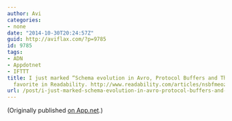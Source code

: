 ```yaml
---
author: Avi
categories:
- none
date: "2014-10-30T20:24:57Z"
guid: http://aviflax.com/?p=9785
id: 9785
tags:
- ADN
- Appdotnet
- IFTTT
title: I just marked “Schema evolution in Avro, Protocol Buffers and Thrift” as a
  favorite in Readability. http://www.readability.com/articles/nsbfmeoz
url: /post/i-just-marked-schema-evolution-in-avro-protocol-buffers-and-thrift-as-a-favorite-in-readability-httpwww-readability-comarticlesnsbfmeoz/
---
```

(Originally published [on App.net](http://alpha.app.net/aviflax/post/42347559).)